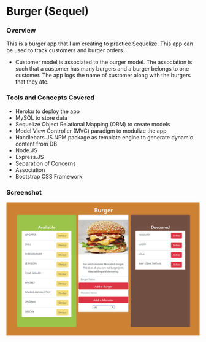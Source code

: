 # Burger (Sequel)

### Overview

This is a burger app that I am creating to practice Sequelize. This app can be used to track customers and burger orders.

* Customer model is associated to the burger model. The association is such that a customer has many burgers and a burger belongs to one customer. The app logs the name of customer along with the burgers that they ate.

### Tools and Concepts Covered
* Heroku to deploy the app
* MySQL to store data
* Sequelize Object Relational Mapping (ORM) to create models
* Model View Controller (MVC) paradigm to modulize the app
* Handlebars.JS NPM package as template engine to generate dynamic content from DB
* Node.JS
* Express.JS
* Separation of Concerns
* Association
* Bootstrap CSS Framework

### Screenshot

![Burger Screenshot](screenshot.PNG)


